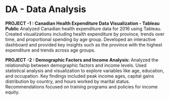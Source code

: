 # DA - Data Analysis

**PROJECT -1 : Canadian Health Expenditure Data Visualization - Tableau Public**
Analyzed Canadian health expenditure data for 2016 using Tableau. Created visualizations including health expenditure by province, trends over time, and proportional spending by age group. Developed an interactive dashboard and provided key insights such as the province with the highest expenditure and trends across age groups.

**PROJECT -2 : Demographic Factors and Income Analysis:**
Analyzed the relationship between demographic factors and income levels. Used statistical analysis and visualization to explore variables like age, education, and occupation. Key findings included peak income ages, capital gains distribution by country, and hours worked by marital status. Recommendations focused on training programs and policies for income equity.

